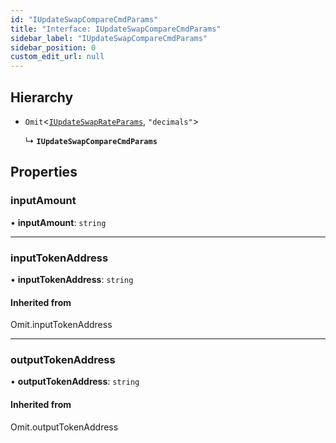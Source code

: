 ```yaml
---
id: "IUpdateSwapCompareCmdParams"
title: "Interface: IUpdateSwapCompareCmdParams"
sidebar_label: "IUpdateSwapCompareCmdParams"
sidebar_position: 0
custom_edit_url: null
---
```


## Hierarchy

- `Omit`<[`IUpdateSwapRateParams`](IUpdateSwapRateParams), ``"decimals"``\>

  ↳ **`IUpdateSwapCompareCmdParams`**

## Properties

### inputAmount

• **inputAmount**: `string`

___

### inputTokenAddress

• **inputTokenAddress**: `string`

#### Inherited from

Omit.inputTokenAddress

___

### outputTokenAddress

• **outputTokenAddress**: `string`

#### Inherited from

Omit.outputTokenAddress
